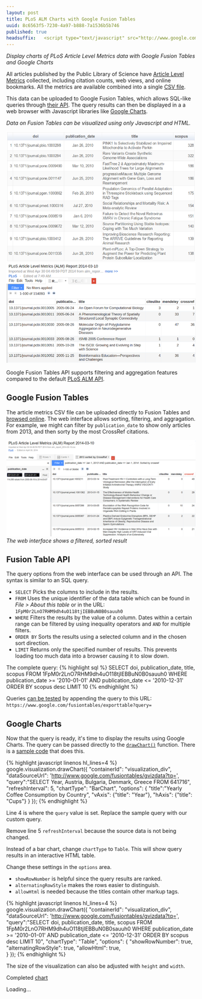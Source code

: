 ```yaml
--- 
layout: post
title: PLoS ALM Charts with Google Fusion Tables
uuid: 8c6563f5-7230-4a97-b888-7a1536b5b746
published: true
headsuffix:   <script type="text/javascript" src="http://www.google.com/jsapi"></script> <script type="text/javascript" src="/file/8c6563f5-7230-4a97-b888-7a1536b5b746/table.js"></script>
---
```


*Display charts of PLoS Article Level Metrics data with Google Fusion Tables and Google Charts*

All articles published by the Public Library of Science have [Article Level Metrics][plosalmdata] collected, including citation counts, web views, and online bookmarks. All the metrics are available combined into a single [CSV file][bulkcsv].

This data can be uploaded to Google Fusion Tables, which allows SQL-like queries through [their API][gftapi]. The query results can then be displayed in a a web browser with Javascript libraries like [Google Charts][gcharts].





*Data on Fusion Tables can be visualized using only Javascript and HTML.*

<a href="/file/8c6563f5-7230-4a97-b888-7a1536b5b746/table.html">
  <img src ="/file/8c6563f5-7230-4a97-b888-7a1536b5b746/mychart.png" class="mainimage" />
</a>

<a href="https://www.google.com/fusiontables/DataSource?docid=1zkfQ7rtG9UI5a8rPDk2bpD6d0QbgP63h2v2l9YzW&pli=1#rows:id=12">
  <img src ="/file/8c6563f5-7230-4a97-b888-7a1536b5b746/gft.browse.online.png" class="mainimage" />
</a>



[plosalm]: http://article-level-metrics.plos.org/
[plosalmdata]: http://article-level-metrics.plos.org/plos-alm-data/
[gft]: http://www.google.com/drive/apps.html#fusiontables
[gftapi]: https://developers.google.com/fusiontables/
[gcharts]: https://developers.google.com/chart/ 
[almdata]: http://article-level-metrics.plos.org/plos-alm-data/
[bulkcsv]: http://article-level-metrics.plos.org/files/2012/10/alm_report_2014-03-10.csv



<!-- more -->


Google Fusion Tables API supports filtering and aggregation features compared to the default [PLoS ALM API][almapi].

[almapi]: http://api.plos.org/alm/using-the-alm-api/


Google Fusion Tables
---
The article metrics CSV file can be uploaded directly to Fusion Tables and [browsed online][mytable]. The web interface allows sorting, filtering, and aggragation. For example, we might can filter by `publication_date` to show only articles from 2013, and then sorty by the most CrossRef citations.

[mytable]: https://www.google.com/fusiontables/data?docid=1zkfQ7rtG9UI5a8rPDk2bpD6d0QbgP63h2v2l9YzW

<a href="https://www.google.com/fusiontables/data?docid=1PWWI0KDelh9VJiROBUGaiW2Y37AJMS9ZilT64b8"><img src ="/file/8c6563f5-7230-4a97-b888-7a1536b5b746/gft.filter.sort.png" class="mainimage"/></a>
*The web interface shows a filtered, sorted result*

Fusion Table API
---
The query options from the web interface can be used through an API. The syntax is similar to an SQL query. 

* `SELECT` Picks the columns to include in the results.
* `FROM` Uses the unique identifier of the data table which can be found in *File > About this table* or in the URL: `1FpM0r2LnO7RHM9dh4uO118tjIEBBuN0B0sauuh0`
* `WHERE` Filters the results by the value of a column. Dates within a certain range can be filtered by using inequality operators and `AND` for multiple filters.
* `ORDER BY` Sorts the results using a selected column and in the chosen sort direction.
* `LIMIT` Returns only the specified number of results. This prevents loading too much data into a browser causing it to slow down.

The complete query:
{% highlight sql %}
SELECT doi, publication_date, title, scopus FROM 1FpM0r2LnO7RHM9dh4uO118tjIEBBuN0B0sauuh0 WHERE publication_date >= '2010-01-01' AND publication_date <= '2010-12-31' ORDER BY scopus desc LIMIT 10
{% endhighlight %}

Queries [can be tested][query] by appending the query to this URL: `https://www.google.com/fusiontables/exporttable?query=`



[query]: https://www.google.com/fusiontables/exporttable?query=SELECT%20doi%2C%20publication_date%2C%20title%2C%20scopus%20FROM%201FpM0r2LnO7RHM9dh4uO118tjIEBBuN0B0sauuh0%20WHERE%20publication_date%20%3E%3D%20%272010-01-01%27%20AND%20publication_date%20%3C%3D%20%272010-12-31%27%20ORDER%20BY%20scopus%20desc%20LIMIT%2010




Google Charts
---
Now that the query is ready, it's time to display the results using Google Charts. The query can be passed directly to the [`drawChart()`][drawchart] function. There is a [sample code][drawchartdemo] that does this.

[drawchartdemo]: https://developers.google.com/chart/interactive/docs/fusiontables
[drawchart]: https://developers.google.com/chart/interactive/docs/reference#google.visualization.drawchart


{% highlight javascript linenos hl_lines=4 %}
google.visualization.drawChart({
        "containerId": "visualization_div",
        "dataSourceUrl": 'http://www.google.com/fusiontables/gvizdata?tq=',
        "query":"SELECT Year, Austria, Bulgaria, Denmark, Greece FROM 641716",
        "refreshInterval": 5,
        "chartType": "BarChart",
        "options": {
          "title":"Yearly Coffee Consumption by Country",
          "vAxis": {"title": "Year"},
          "hAxis": {"title": "Cups"}
        }
      });
{% endhighlight %}

Line 4 is where the `query` value is set. Replace the sample query with our custom query.

Remove line 5 `refreshInterval` because the source data is not being changed.

Instead of a bar chart, change `chartType` to `Table`. This will show query results in an interactive HTML table.

Change these settings in the `options` area.

* `showRowNumber` is helpful since the query results are ranked.
* `alternatingRowStyle` makes the rows easier to distinguish.
* `allowHtml` is needed because the titles contain other markup tags.



{% highlight javascript linenos hl_lines=4 %}
      google.visualization.drawChart({
        "containerId": "visualization_div",
        "dataSourceUrl": 'http://www.google.com/fusiontables/gvizdata?tq=',
        "query":"SELECT doi, publication_date, title, scopus FROM 1FpM0r2LnO7RHM9dh4uO118tjIEBBuN0B0sauuh0 WHERE publication_date >= '2010-01-01' AND publication_date <= '2010-12-31' ORDER BY scopus desc LIMIT 10",
        "chartType": "Table",
        "options": {
          "showRowNumber": true,
          "alternatingRowStyle": true,
          "allowHtml": true,          
        }
      });
{% endhighlight %}

The size of the visualization can also be adjusted with `height` and `width`.

Completed [chart][customchart]

[customchart]: /file/8c6563f5-7230-4a97-b888-7a1536b5b746/table.html


  <div id="visualization_div" >Loading...</div>
